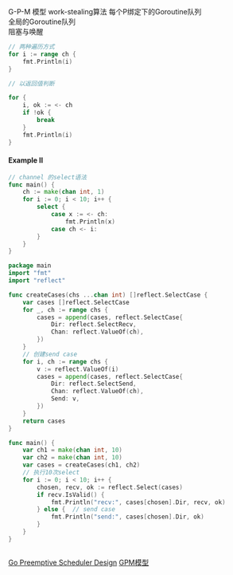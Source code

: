 

G-P-M 模型
    work-stealing算法
        每个P绑定下的Goroutine队列  
        全局的Goroutine队列  
    阻塞与唤醒  

~~~go
// 两种遍历方式
for i := range ch {
    fmt.Println(i)
}

// 以返回值判断

for {
    i, ok := <- ch
    if !ok {
        break
    }
    fmt.Println(i)
}

~~~

#### Example II

~~~go
// channel 的select语法
func main() {
    ch := make(chan int, 1)
    for i := 0; i < 10; i++ {
        select {
            case x := <- ch:
                fmt.Println(x)
            case ch <- i:
        }
    }
}
~~~

~~~go
package main
import "fmt"
import "reflect"

func createCases(chs ...chan int) []reflect.SelectCase {
    var cases []reflect.SelectCase
    for _, ch := range chs {
        cases = append(cases, reflect.SelectCase{
            Dir: reflect.SelectRecv,
            Chan: reflect.ValueOf(ch),
        })
    }
    // 创建send case
    for i, ch := range chs {
        v := reflect.ValueOf(i)
        cases = append(cases, reflect.SelectCase{
            Dir: reflect.SelectSend,
            Chan: reflect.ValueOf(ch),
            Send: v,
        })
    }
	return cases
}

func main() {
    var ch1 = make(chan int, 10)
    var ch2 = make(chan int, 10)
    var cases = createCases(ch1, ch2)
    // 执行10次select
    for i := 0; i < 10; i++ {
        chosen, recv, ok := reflect.Select(cases)
        if recv.IsValid() {
            fmt.Println("recv:", cases[chosen].Dir, recv, ok)
        } else {  // send case
            fmt.Println("send:", cases[chosen].Dir, ok)
        }
    }
}

~~~

~~~go
~~~

[Go Preemptive Scheduler Design]()
[GPM模型](https://www.cnblogs.com/X-knight/p/11365929.html)
